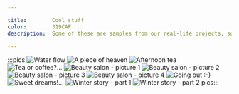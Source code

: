 ```yaml
---

title:        Cool stuff
color:        319CAF
description:  Some of these are samples from our real-life projects, some are simply rendering and post-processing experiments experiments we did just because we love so much what we do... :-)

---
```

:::pics
![Water flow](jpg)
![A piece of heaven](jpg)
![Afternoon tea](jpg)
![Tea or coffee?...](jpg)
![Beauty salon - picture 1](jpg)
![Beauty salon - picture 2](jpg)
![Beauty salon - picture 3](jpg)
![Beauty salon - picture 4](jpg)
![Going out :-)](jpg)
![Sweet dreams!...](jpg)
![Winter story - part 1](jpg)
![Winter story - part 2](jpg)
pics:::

